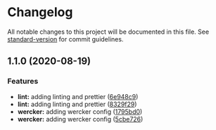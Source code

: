 # Changelog

All notable changes to this project will be documented in this file. See [standard-version](https://github.com/conventional-changelog/standard-version) for commit guidelines.

## 1.1.0 (2020-08-19)

### Features

- **lint:** adding linting and prettier ([6e948c9](https://github.com-sm///commit/6e948c9fae2e6b97b0df063a90e6ac2b11c92979))
- **lint:** adding linting and prettier ([8329f29](https://github.com-sm///commit/8329f29cc16b3db85dedaa5311bd5b60bc3ba8af))
- **wercker:** adding wercker config ([1795bd0](https://github.com-sm///commit/1795bd0adb87fe34afec9cab628a45f0f3ac0c47))
- **wercker:** adding wercker config ([5cbe726](https://github.com-sm///commit/5cbe7263fd105794cdc7344b6fd67b67d8978fc1))
